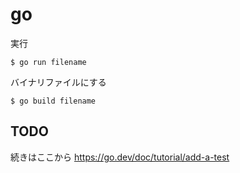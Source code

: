 # go

実行
```shell
$ go run filename
```

バイナリファイルにする

```shell
$ go build filename
```

## TODO
続きはここから
https://go.dev/doc/tutorial/add-a-test
